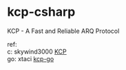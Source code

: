 # kcp-csharp
KCP - A Fast and Reliable ARQ Protocol

ref:  
c: skywind3000 [KCP](https://github.com/skywind3000)  
go: xtaci [kcp-go](https://github.com/xtaci/kcp-go)  



